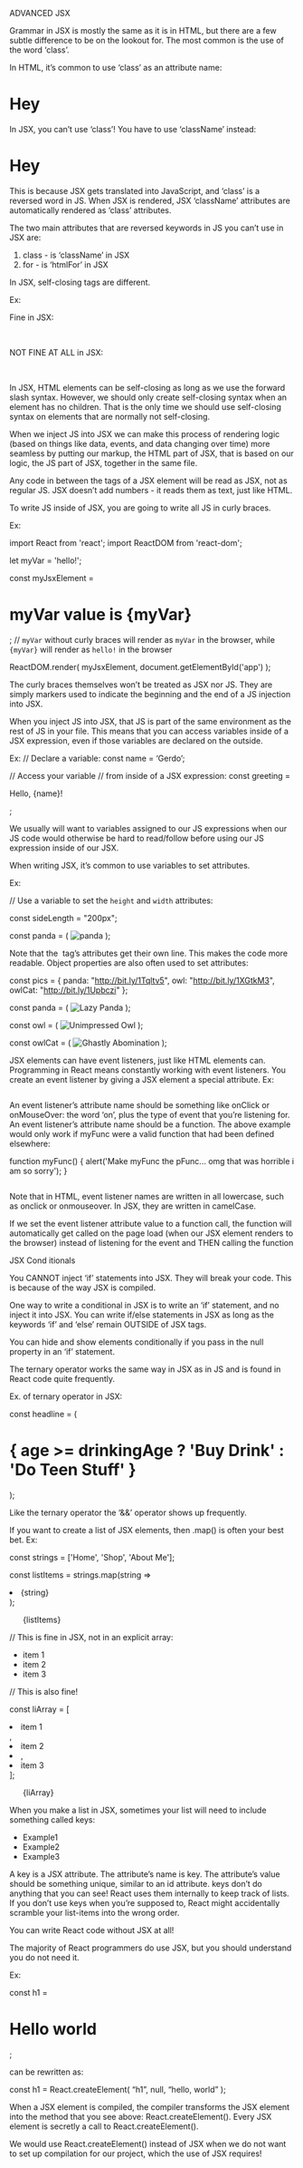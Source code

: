 ADVANCED JSX

Grammar in JSX is mostly the same as it is in HTML, but there are a few subtle difference to be on the lookout for. The most common is the use of the word ‘class’.

In HTML, it’s  common to use ‘class’ as an attribute name: <h1 class=“#”>Hey</h1>

In JSX, you can’t use ‘class’! You have to use ‘className’ instead: 
<h1 className=“#”>Hey</h1>

This is because JSX gets translated into JavaScript, and ‘class’ is a reversed word in JS. When JSX is rendered, JSX ‘className’ attributes are automatically rendered as ‘class’ attributes. 

The two main attributes that are reversed keywords in JS you can’t use in JSX are: 
1. class - is ‘className’ in JSX
2. for - is ‘htmlFor’ in JSX

In JSX, self-closing tags are different. 

Ex: 

Fine in JSX:

  <br />

NOT FINE AT ALL in JSX:

  <br>

In JSX, HTML elements can be self-closing as long as we use the forward slash syntax. However, we should only create self-closing syntax when an element has no children. That is the only time we should use self-closing syntax on elements that are normally not self-closing. 

When we inject JS into JSX we can make this process of rendering logic (based on things like data, events, and data changing over time) more seamless by putting our markup, the HTML part of JSX, that is based on our logic, the JS part of JSX, together in the same file.

Any code in between the tags of a JSX element will be read as JSX, not as regular JS. JSX doesn’t add numbers - it reads them as text, just like HTML. 

To write JS inside of JSX, you are going to write all JS in curly braces. 

Ex: 

import React from 'react';
import ReactDOM from 'react-dom';

let myVar = 'hello!';

const myJsxElement = <h1>myVar value is {myVar}</h1>; // `myVar` without curly braces will render as `myVar` in the browser, while `{myVar}` will render as `hello!` in the browser 

ReactDOM.render(
        myJsxElement,
        document.getElementById('app')
);

The curly braces themselves won’t be treated as JSX nor JS. They are simply markers used to indicate the beginning and the end of a JS injection into JSX. 

When you inject JS into JSX, that JS is part of the same environment as the rest of JS in your file. This means that you can access variables inside of a JSX expression, even if those variables are declared on the outside. 

Ex: 
// Declare a variable:
const name = ‘Gerdo’;

// Access your variable 
// from inside of a JSX expression: 
const greeting = <p>Hello, {name}!</p>;

We usually will want to variables assigned to our JS expressions when our JS code would otherwise be hard to read/follow before using our JS expression inside of our JSX. 

When writing JSX, it’s common to use variables to set attributes. 

Ex: 

// Use a variable to set the `height` and `width` attributes:

const sideLength = "200px";

const panda = (
  <img 
    src="images/panda.jpg" 
    alt="panda" 
    height={sideLength} 
    width={sideLength} />
);

Note that the <img> tag’s attributes get their own line. This makes the code more readable. Object properties are also often used to set attributes: 

const pics = {
  panda: "http://bit.ly/1Tqltv5",
  owl: "http://bit.ly/1XGtkM3",
  owlCat: "http://bit.ly/1Upbczi"
}; 

const panda = (
  <img 
    src={pics.panda} 
    alt="Lazy Panda" />
);

const owl = (
  <img 
    src={pics.owl} 
    alt="Unimpressed Owl" />
);

const owlCat = (
  <img 
    src={pics.owlCat} 
    alt="Ghastly Abomination" />
); 

JSX elements can have event listeners, just like HTML elements can. Programming in React means constantly working with event listeners. You create an event listener by giving a JSX element a special attribute. 
Ex: 

<img onClick={myFunc} />

An event listener’s attribute name should be something like onClick or onMouseOver: the word ‘on’, plus the type of event that you’re listening for. An event listener’s attribute name should be a function. The above example would only work if myFunc were a valid function that had been defined elsewhere: 

function myFunc() {
  alert('Make myFunc the pFunc... omg that was horrible i am so sorry');
}

<img onClick={myFunc} />

Note that in HTML, event listener names are written in all lowercase, such as onclick or onmouseover. In JSX, they are written in camelCase. 

If we set the event listener attribute value to a function call, the function will automatically get called on the page load (when our JSX element renders to the browser) instead of listening for the event and THEN calling the function


JSX Cond	itionals

You CANNOT inject ‘if’ statements into JSX. They will break your code. This is because of the way JSX is compiled. 

One way to write a conditional in JSX is to write an ‘if’ statement, and no inject it into JSX. You can write if/else statements in JSX as long as the keywords ‘if’ and ‘else’ remain OUTSIDE of JSX tags. 

You can hide and show elements conditionally if you pass in the null property in an ‘if’ statement. 

The ternary operator works the same way in JSX as in JS and is found in React code quite frequently. 

Ex. of ternary operator in JSX: 

const headline = (
  <h1>
    { age >= drinkingAge ? 'Buy Drink' : 'Do Teen Stuff' }
  </h1>
);

Like the ternary operator the ‘&&’ operator shows up frequently. 

If you want to create a list of JSX elements, then .map() is often your best bet. 
Ex: 

const strings = ['Home', 'Shop', 'About Me'];

const listItems = strings.map(string => <li>{string}</li>);

<ul>{listItems}</ul>


// This is fine in JSX, not in an explicit array:

<ul>
  <li>item 1</li>
  <li>item 2</li>
  <li>item 3</li>
</ul>

// This is also fine!

const liArray = [
  <li>item 1</li>, 
  <li>item 2<li>, 
  <li>item 3</li>
];

<ul>{liArray}</ul>

When you make a list in JSX, sometimes your list will need to include something called keys:

<ul>
  <li key="li-01">Example1</li>
  <li key="li-02">Example2</li>
  <li key="li-03">Example3</li>
</ul>

A key is a JSX attribute. The attribute’s name is key. The attribute’s value should be something unique, similar to an id attribute.
keys don’t do anything that you can see! React uses them internally to keep track of lists. If you don’t use keys when you’re supposed to, React might accidentally scramble your list-items into the wrong order.

You can write React code without JSX at all!

The majority of React programmers do use JSX, but you should understand you do not need it. 

Ex: 

const h1 = <h1>Hello world</h1>; 

can be rewritten as: 

const h1 = 
	React.createElement(
		“h1”,
		null, 
		“hello, world”
);

When a JSX element is compiled, the compiler transforms the JSX element into the method that you see above: React.createElement(). Every JSX element is secretly a call to React.createElement().

We would use React.createElement() instead of JSX when we do not want to set up compilation for our project, which the use of JSX requires!

